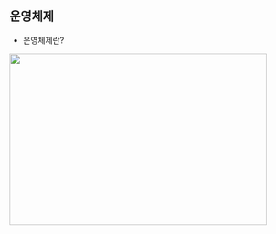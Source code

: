 ## **운영체제**

- 운영체제란?

<img src="https://github.com/jihoon15/CS-study/tree/main/Operating%20System/img/운영체제란.JPG" width="450px" height="300px"></img><br/>
